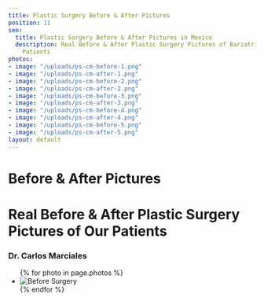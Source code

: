 ```yaml
---
title: Plastic Surgery Before & After Pictures
position: 11
seo:
  title: Plastic Surgery Before & After Pictures in Mexico
  description: Real Before & After Plastic Surgery Pictures of BariatricPal Hospital
    Patients
photos:
- image: "/uploads/ps-cm-before-1.png"
- image: "/uploads/ps-cm-after-1.png"
- image: "/uploads/ps-cm-before-2.png"
- image: "/uploads/ps-cm-after-2.png"
- image: "/uploads/ps-cm-before-3.png"
- image: "/uploads/ps-cm-after-3.png"
- image: "/uploads/ps-cm-before-4.png"
- image: "/uploads/ps-cm-after-4.png"
- image: "/uploads/ps-cm-before-5.png"
- image: "/uploads/ps-cm-after-5.png"
layout: default
---
```


<div class='wrap'>
  <div class='section u-py6'>
    <div class='section-row'>
      <div class='section-chunk u-size5of13 u-px4 u-pr2 u-mAuto u-sm-size10of12 u-sm-alignCenter u-sm-clear'>
        <h1 class='u-mt1'>
          <strong>
            Before &amp; After Pictures
          </strong>
        </h1>
        <h1 class='u-textPrimary'>
          Real Before &amp; After Plastic Surgery Pictures of Our Patients
        </h1>
      </div>
      <div class='section-chunk u-size8of13 u-px4 u-sm-sizeFull u-sm-mt3'>
        <h3 class='u-textSecondary u-mt1'>
          Dr. Carlos Marciales
        </h3>
        <ul class="imageList">
          {% for photo in page.photos %}
            <li class="imageList-item">
              <img src='{{photo.image}}' alt="Before Surgery" class='u-sizeFull'/>
            </li>
          {% endfor %}
        </ul>
      </div>
    </div>
  </div>
</div>
